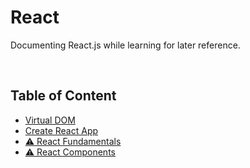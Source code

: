 # **React**

Documenting React.js while learning for later reference.

<br>

## **Table of Content**

- [Virtual DOM](./virtual-dom.md)
- [Create React App](./create-react-app.md)
- [⚠️ React Fundamentals]()
- [⚠️ React Components]()
